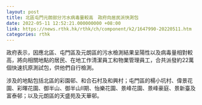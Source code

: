 ```yaml
---
layout: post
title: 北區屯門元朗部分污水病毒量較高　政府向居民派快測包
date: 2022-05-11 12:52:21.000000000 +08:00
link: https://news.rthk.hk/rthk/ch/component/k2/1647990-20220511.htm
categories: rthk
---
```


政府表示，因應北區、屯門區及元朗區的污水檢測結果呈陽性以及病毒量相對較高，將向相關地點的居民、在地工作清潔員工和物業管理員工，合共派發約22萬個快速抗原測試包，供他們自行檢測。

涉及的地點包括北區的彩園邨、和合石村及和興村；屯門區的楊小坑村、偉景花園、彩暉花園、御半山、御半山II期、怡樂花園、景峰花園、景峰豪庭、景新臺及富泰邨；以及元朗區的天盛苑及天華邨。
